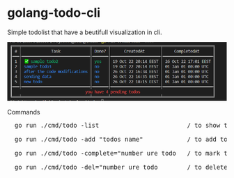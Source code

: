 # golang-todo-cli
Simple todolist that have a beutifull visualization in cli. 

![alt text](https://raw.githubusercontent.com/asilv359/golang-todo-cli/main/Screenshot%202022-10-26%20182717.png)

Commands
<pre>
  go run ./cmd/todo -list                        / to show table with ure todos
  
  go run ./cmd/todo -add "todos name"            / to add todo
    
  go run ./cmd/todo -complete="number ure todo   / to mark todo as completed

  go run ./cmd/todo -del="number ure todo        / to delete ure todo
  
 
